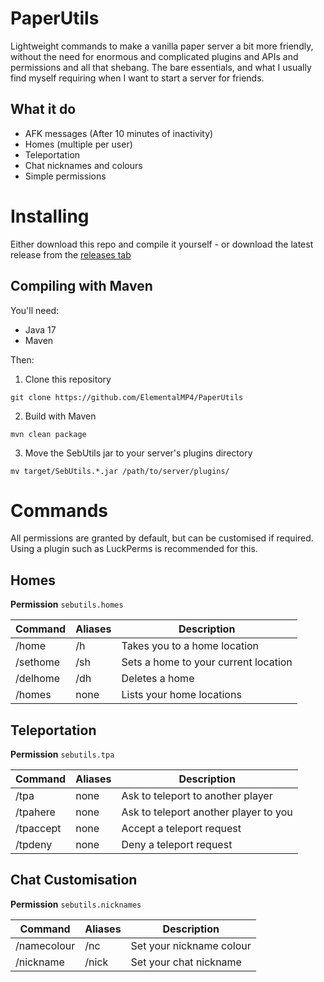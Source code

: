 # PaperUtils

Lightweight commands to make a vanilla paper server a bit more friendly, without the need for enormous and complicated
plugins and APIs and permissions and all that shebang. The bare essentials, and what I usually find myself requiring
when I want to start a server for friends.

## What it do

- AFK messages (After 10 minutes of inactivity)
- Homes (multiple per user)
- Teleportation
- Chat nicknames and colours
- Simple permissions

# Installing

Either download this repo and compile it yourself - or download the latest release from
the [releases tab](https://github.com/ElementalMP4/PaperUtils/releases/)

## Compiling with Maven

You'll need:

- Java 17
- Maven

Then:

1. Clone this repository

```
git clone https://github.com/ElementalMP4/PaperUtils
```

2. Build with Maven

```
mvn clean package
```

3. Move the SebUtils jar to your server's plugins directory

```
mv target/SebUtils.*.jar /path/to/server/plugins/
```

# Commands

All permissions are granted by default, but can be customised if required. Using a plugin such as LuckPerms is
recommended for this.

## Homes

**Permission** `sebutils.homes`

| Command  | Aliases | Description                          |
|----------|---------|--------------------------------------|
| /home    | /h      | Takes you to a home location         |
| /sethome | /sh     | Sets a home to your current location |
| /delhome | /dh     | Deletes a home                       |
| /homes   | none    | Lists your home locations            |

## Teleportation

**Permission** `sebutils.tpa`

| Command   | Aliases | Description                           |
|-----------|---------|---------------------------------------|
| /tpa      | none    | Ask to teleport to another player     |
| /tpahere  | none    | Ask to teleport another player to you |
| /tpaccept | none    | Accept a teleport request             |
| /tpdeny   | none    | Deny a teleport request               |

## Chat Customisation

**Permission** `sebutils.nicknames`

| Command     | Aliases | Description              |
|-------------|---------|--------------------------|
| /namecolour | /nc     | Set your nickname colour |
| /nickname   | /nick   | Set your chat nickname   |